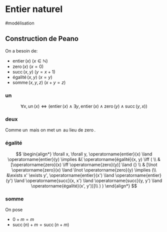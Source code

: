 # Entier naturel
#modélisation 

## Construction de Peano

On a besoin de:

- $\operatorname{entier}(x)$ ($x \in \mathbb{N}$)
- $\operatorname{zero}(x)$ ($x = 0$)
- $\operatorname{succ}(x, y)$ ($y = x+1$)
- $\operatorname{égalité}(x, y)$ ($x=y$)
- $\operatorname{somme}(x, y, z)$ ($x+y=z$)

### $\operatorname{un}$

$$
\forall x, \operatorname{un}(x) \iff ( \operatorname{entier}(x) \land \exists y, \operatorname{entier}(x) \land \operatorname{zero}(y) \land \operatorname{succ}(y, x) )
$$
### $\operatorname{deux}$

Comme $\operatorname{un}$ mais on met $\operatorname{un}$ au lieu de $\operatorname{zero}$.

### $\operatorname{égalité}$

$$
	\begin{align*}
\forall x, \forall y, \operatorname{entier}(x) \land \operatorname{entier}(y) \implies &( \operatorname{égalité}(x, y) \iff ( \\
& [\operatorname{zero}(x) \iff \operatorname{zero}(y)] \land {} \\
& [\lnot \operatorname{zero}(x) \land \lnot \operatorname{zero}(y) \implies (\\
&\exists x' \exists y', \operatorname{entier}(x') \land \operatorname{entier}(y') \land \operatorname{succ}(x, x') \land \operatorname{succ}(y, y') \land \operatorname{égalité}(x', y'))]\\
) )
\end{align*}
$$

### $\operatorname{somme}$

On pose

- $0+m = m$
- $\operatorname{succ}(n) + m = \operatorname{succ}(n+m)$
